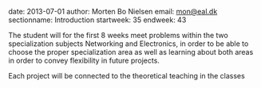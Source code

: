 date: 2013-07-01
author: Morten Bo Nielsen
email: mon@eal.dk
sectionname: Introduction
startweek: 35
endweek: 43

The student will for the first 8 weeks meet problems within the two specialization subjects Networking and Electronics, in order to be able to choose the proper specialization area as well as learning about both areas in order to convey flexibility in future projects. 

Each project will be connected to the theoretical teaching in the classes
